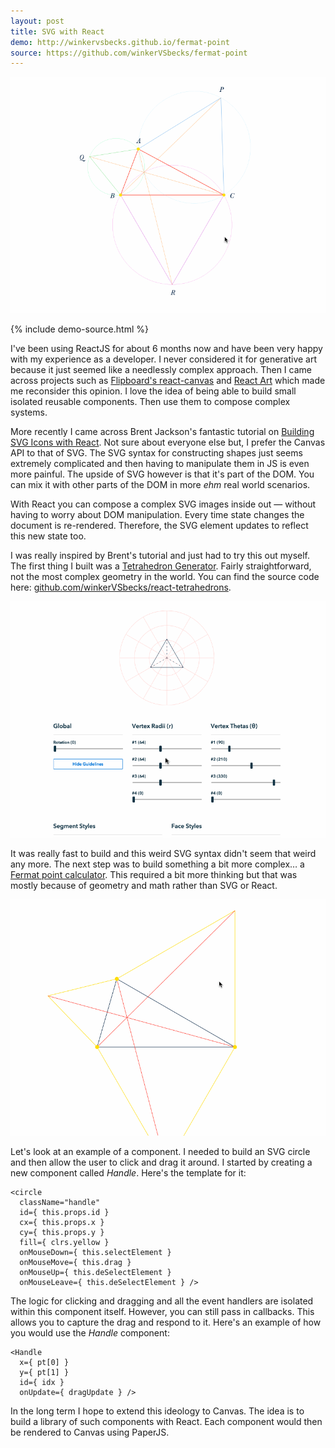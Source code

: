 ```yaml
---
layout: post
title: SVG with React
demo: http://winkervsbecks.github.io/fermat-point
source: https://github.com/winkerVSbecks/fermat-point
---
```


![](/img/fermat-point.gif)

{% include demo-source.html %}

I've been using ReactJS for about 6 months now and have been very happy with my experience as a developer. I never considered it for generative art because it just seemed like a needlessly complex approach. Then I came across projects such as [Flipboard's react-canvas](https://github.com/Flipboard/react-canvas) and [React Art](https://github.com/reactjs/react-art) which made me reconsider this opinion. I love the idea of being able to build small isolated reusable components. Then use them to compose complex systems.

<!--more-->

More recently I came across Brent Jackson's fantastic tutorial on [Building SVG Icons with React](http://jxnblk.com/react-icons). Not sure about everyone else but, I prefer the Canvas API to that of SVG. The SVG syntax for constructing shapes just seems extremely complicated and then having to manipulate them in JS is even more painful. The upside of SVG however is that it's part of the DOM. You can mix it with other parts of the DOM in more *ehm* real world scenarios.

With React you can compose a complex SVG images inside out &mdash; without having to worry about DOM manipulation. Every time state changes the document is re-rendered. Therefore, the SVG element updates to reflect this new state too.

I was really inspired by Brent's tutorial and just had to try this out myself. The first thing I built was a [Tetrahedron Generator](http://winkervsbecks.github.io/react-tetrahedrons). Fairly straightforward, not the most complex geometry in the world. You can find the source code here: [github.com/winkerVSbecks/react-tetrahedrons](https://github.com/winkerVSbecks/react-tetrahedrons).

![](/img/tetrahedron.gif)

It was really fast to build and this weird SVG syntax didn't seem that weird any more. The next step was to build something a bit more complex… a [Fermat point calculator](http://winkervsbecks.github.io/fermat-point). This required a bit more thinking but that was mostly because of geometry and math rather than SVG or React.

![](/img/moving-triangles.gif)

Let's look at an example of a component. I needed to build an SVG circle and then allow the user to click and drag it around. I started by creating a new component called *Handle*. Here's the template for it:

```
<circle
  className="handle"
  id={ this.props.id }
  cx={ this.props.x }
  cy={ this.props.y }
  fill={ clrs.yellow }
  onMouseDown={ this.selectElement }
  onMouseMove={ this.drag }
  onMouseUp={ this.deSelectElement }
  onMouseLeave={ this.deSelectElement } />
```

The logic for clicking and dragging and all the event handlers are isolated within this component itself. However, you can still pass in callbacks. This allows you to capture the drag and respond to it. Here's an example of how you would use the *Handle* component:

```
<Handle
  x={ pt[0] }
  y={ pt[1] }
  id={ idx }
  onUpdate={ dragUpdate } />
```

In the long term I hope to extend this ideology to Canvas. The idea is to build a library of such components with React. Each component would then be rendered to Canvas using PaperJS.